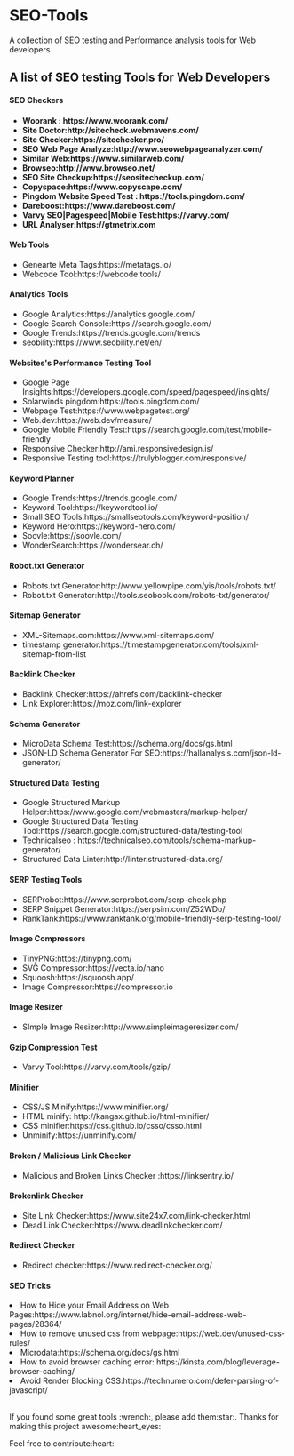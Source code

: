 # SEO-Tools
A collection of SEO testing and Performance analysis tools for Web developers

<h2>A list of SEO testing Tools for Web Developers</h2>

<h4>SEO Checkers<h4>
<ul>
  <li>Woorank : https://www.woorank.com/</li> 
  <li>Site Doctor:http://sitecheck.webmavens.com/</li>
  <li>Site Checker:https://sitechecker.pro/</li>
  <li>SEO Web Page Analyze:http://www.seowebpageanalyzer.com/</li>
  <li>Similar Web:https://www.similarweb.com/</li>
  <li>Browseo:http://www.browseo.net/</li>
  <li>SEO Site Checkup:https://seositecheckup.com/</li>
  <li>Copyspace:https://www.copyscape.com/</li>
  <li>Pingdom Website Speed Test : https://tools.pingdom.com/</li>
  <li>Dareboost:https://www.dareboost.com/</li>
  <li>Varvy SEO|Pagespeed|Mobile Test:https://varvy.com/</li>
  <li>URL Analyser:https://gtmetrix.com</li>
 
</ul>

  <h4>Web Tools</h4>
  <ul>
  <li>Genearte Meta Tags:https://metatags.io/</li>
  <li>Webcode Tool:https://webcode.tools/</li>
  </ul>
  <h4>Analytics Tools</h4>
  <ul>
    <li>Google Analytics:https://analytics.google.com/</li> 
    <li>Google Search Console:https://search.google.com/</li>
    <li>Google Trends:https://trends.google.com/trends</li>
    <li>seobility:https://www.seobility.net/en/</li>
  </ul>
  <h4>
 <h4>Websites's Performance Testing Tool</h4>
  <ul>
    <li>Google Page Insights:https://developers.google.com/speed/pagespeed/insights/</li>  
    <li>Solarwinds pingdom:https://tools.pingdom.com/</li>
    <li>Webpage Test:https://www.webpagetest.org/</li>
    <li>Web.dev:https://web.dev/measure/</li>
     <li>Google Mobile Friendly Test:https://search.google.com/test/mobile-friendly</li>
     <li>Responsive Checker:http://ami.responsivedesign.is/</li>
    <li>Responsive Testing tool:https://trulyblogger.com/responsive/</li>
  </ul>
   <h4>Keyword Planner</h4>
  <ul>
    <li>Google Trends:https://trends.google.com/</li>
    <li>Keyword Tool:https://keywordtool.io/</li>
    <li>Small SEO Tools:https://smallseotools.com/keyword-position/</li>
    <li>Keyword Hero:https://keyword-hero.com/</li>
    <li>Soovle:https://soovle.com/</li>
    <li>WonderSearch:https://wondersear.ch/</li>
  </ul>
   <h4>Robot.txt Generator</h4>
  <ul>
    <li>Robots.txt Generator:http://www.yellowpipe.com/yis/tools/robots.txt/</li>  
    <li>Robot.txt Generator:http://tools.seobook.com/robots-txt/generator/</li>
  </ul>
   <h4>Sitemap Generator</h4>
  <ul>
    <li>XML-Sitemaps.com:https://www.xml-sitemaps.com/</li>  
    <li>timestamp generator:https://timestampgenerator.com/tools/xml-sitemap-from-list</li>
  </ul>
    <h4>Backlink Checker</h4>
  <ul>
    <li>Backlink Checker:https://ahrefs.com/backlink-checker</li>  
    <li>Link Explorer:https://moz.com/link-explorer</li>
  </ul>
     <h4>Schema Generator</h4>
  <ul>
    <li>MicroData Schema Test:https://schema.org/docs/gs.html</li>  
    <li>JSON-LD Schema Generator For SEO:https://hallanalysis.com/json-ld-generator/</li>
  </ul>
   <h4>Structured Data Testing</h4>
  <ul>
    <li>Google Structured Markup Helper:https://www.google.com/webmasters/markup-helper/</li>  
    <li>Google Structured Data Testing Tool:https://search.google.com/structured-data/testing-tool</li>
    <li>Technicalseo : https://technicalseo.com/tools/schema-markup-generator/</li>
    <li>Structured Data Linter:http://linter.structured-data.org/</li>
  </ul>
     <h4>SERP Testing Tools</h4>
  <ul>
    <li>SERProbot:https://www.serprobot.com/serp-check.php</li>  
    <li>SERP Snippet Generator:https://serpsim.com/Z52WDo/</li>
    <li>RankTank:https://www.ranktank.org/mobile-friendly-serp-testing-tool/</li>
  </ul>
   <h4>Image Compressors</h4>
  <ul>
    <li>TinyPNG:https://tinypng.com/</li>  
    <li>SVG Compressor:https://vecta.io/nano</li>
    <li>Squoosh:https://squoosh.app/</li>
    <li>Image Compressor:https://compressor.io</li>
  </ul> 
  <h4>Image Resizer</h4>
  <ul>
    <li>SImple Image Resizer:http://www.simpleimageresizer.com/</li>
   </ul>
   <h4>Gzip Compression Test</h4>
    <ul>
      <li>Varvy Tool:https://varvy.com/tools/gzip/</li>
    </ul>
   <h4>Minifier</h4>
  <ul>
    <li>CSS/JS Minify:https://www.minifier.org/</li>  
    <li>HTML minify: http://kangax.github.io/html-minifier/</li>
    <li>CSS minifier:https://css.github.io/csso/csso.html</li>
    <li>Unminify:https://unminify.com/</li>
  </ul> 

  <h4>Broken / Malicious Link Checker</h4>
  <ul>
    <li>Malicious and Broken Links Checker :https://linksentry.io/</li>
  </ul>

  <h4>Brokenlink Checker</h4>
  <ul>
    <li>Site Link Checker:https://www.site24x7.com/link-checker.html</li>
    <li>Dead Link Checker:https://www.deadlinkchecker.com/</li>
  </ul>

   <h4>Redirect Checker</h4>
  <ul>
    <li>Redirect checker:https://www.redirect-checker.org/</li>
  </ul>
  <h4>SEO Tricks</h4>
  <li>How to Hide your Email Address on Web Pages:https://www.labnol.org/internet/hide-email-address-web-pages/28364/</li>
  <li>How to remove unused css from webpage:https://web.dev/unused-css-rules/</li>
  <li>Microdata:https://schema.org/docs/gs.html</li>
  <li>How to avoid browser caching error: https://kinsta.com/blog/leverage-browser-caching/</li>
  <li>Avoid Render Blocking CSS:https://technumero.com/defer-parsing-of-javascript/</li>

   <br/>
   <p>If you found some great tools :wrench:, please add them:star:. Thanks for making this project awesome:heart_eyes:</p>
   <p>Feel free to contribute:heart:</p>
  

